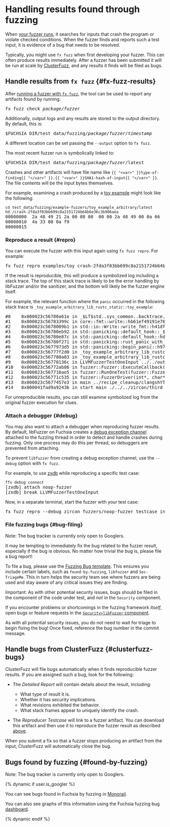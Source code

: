 # Handling results found through fuzzing

When [your fuzzer runs](run-a-fuzzer.md), it searches for inputs that crash the program or violate
checked conditions. When the fuzzer finds and reports such a test input, it is evidence of a bug
that needs to be resolved.

Typically, you might use `fx fuzz` when first developing your fuzzer. This can often produce results
immediately. After a fuzzer has been submitted it will be run at scale by
[ClusterFuzz][clusterfuzz], and any results it finds will be filed as bugs.

## Handle results from `fx fuzz` {#fx-fuzz-results}

After [running a fuzzer with `fx fuzz`](run-a-fuzzer.md#run-on-device), the tool can be used to
report any artifacts found by running:

<pre class="devsite-terminal">
fx fuzz check <var>package</var>/<var>fuzzer</var>
</pre>

Additionally, output logs and any results are stored to the output directory. By default, this is:

<pre>
$FUCHSIA_DIR/test_data/fuzzing/<var>package</var>/<var>fuzzer</var>/<var>timestamp</var>
</pre>

A different location can be set passing the `--output` option to `fx fuzz`.

The most recent fuzzer run is symbolically linked to:

<pre>
$FUCHSIA_DIR/test_data/fuzzing/<var>package</var>/<var>fuzzer</var>/latest
</pre>

Crashes and other artifacts will have file name like
`{{ "<var>" }}type-of-finding{{ "</var>" }}.{{ "<var>" }}SHA1-hash-of-input{{ "</var>" }}`. The file
contents will be the input bytes themselves.

For example, examining a crash produced by a [toy example][toy-example] might look like the
following:

<pre class="prettyprint devsite-disable-click-to-copy">
<code class="devsite-terminal">cd test_data/fuzzing/example-fuzzers/toy_example_arbitrary/latest</code>
<code class="devsite-terminal">hd /crash-2fda3f03bb699c8a2151724b64b6e36c3b986aea</code>
00000000  2a 48 49 21 2a 00 08 00  00 00 2a 48 49 00 0a 66  |*HI!*.....*HI..f|
00000010  4a 33 00 0a f9                                    |J3...|
00000015
</pre>

### Reproduce a result {#repro}

You can execute the fuzzer with this input again using `fx fuzz repro`. For example:

<pre class="devsite-terminal devsite-disable-click-to-copy">
fx fuzz repro examples/toy crash-2fda3f03bb699c8a2151724b64b6e36c3b986aea
</pre>

If the result is reproducible, this will produce a symbolized log including a stack trace. The top
of this stack trace is likely to be the error handling by libFuzzer and/or the sanitizer, and the
bottom will likely be the fuzzer engine itself.

For example, the relevant function where the `panic` occurred in the following stack trace is
`_toy_example_arbitrary_lib_rustc_static::toy_example`:

<pre class="prettyprint devsite-disable-click-to-copy">
#0    0x000023c56780a61e in _$LT$std..sys_common..backtrace.._print..DisplayBacktrace$u20$as$u20$core..fmt..Display$GT$::fmt::h510ae2e0fe71c88c <>+0x19161e
#1    0x000023c56783399c in core::fmt::write::hb61ef49191e76a74 <>+0x1ba99c
#2    0x000023c5678009b1 in std::io::Write::write_fmt::h41df81fb2b8460af <>+0x1879b1
#3    0x000023c56780eb92 in std::panicking::default_hook::_$u7b$$u7b$closure$u7d$$u7d$::h4e9a8e3c4f33b3f4 <>+0x195b92
#4    0x000023c56780e87c in std::panicking::default_hook::hd85edcd963c04eae <>+0x19587c
#5    0x000023c56780f271 in std::panicking::rust_panic_with_hook::h8960558cc7e69505 <>+0x196271
#6    0x000023c5677973d5 in std::panicking::begin_panic::h97c6d4cd722282c5 /b/s/w/ir/k/rust/src/libstd/panicking.rs:397 <>+0x11e3d5
#7    0x000023c56777f2d0 in _toy_example_arbitrary_lib_rustc_static::toy_example::h573322211ba71c22 ../../out/default/../../examples/fuzzers/rust/src/lib.rs:22 <>+0x1062d0
#8    0x000023c567780a03 in _toy_example_arbitrary_lib_rustc_static::_::toy_example_arbitrary::hc02c288d17b25ac2 ../../out/default/../../examples/fuzzers/rust/src/lib.rs:35 <>+0x107a03
#9    0x000023c56778136c in LLVMFuzzerTestOneInput ../../out/default/../../examples/fuzzers/rust/src/lib.rs:33 <>+0x10836c
#10   0x000023c56772ab86 in fuzzer::Fuzzer::ExecuteCallback(unsigned char const*, unsigned long) <>+0xb1b86
#11   0x000023c567716ae5 in fuzzer::RunOneTest(fuzzer::Fuzzer*, char const*, unsigned long) ../recipe_cleanup/clangshYTOG/llvm_build_dir/tools/clang/stage2-bins/runtimes/runtimes-x86_64-unknown-fuchsia-bins/compiler-rt/lib/fuzzer/FuzzerDriver.cpp:296 <>+0x9dae5
#12   0x000023c56771c535 in fuzzer::FuzzerDriver(int*, char***, int (*)(unsigned char const*, unsigned long)) <>+0xa3535
#13   0x000023c5677457e3 in main ../recipe_cleanup/clangshYTOG/llvm_build_dir/tools/clang/stage2-bins/runtimes/runtimes-x86_64-unknown-fuchsia-bins/compiler-rt/lib/fuzzer/FuzzerMain.cpp:19 <>+0xcc7e3
#14   0x000041fad9a9243b in start_main ./../../zircon/third_party/ulib/musl/src/env/__libc_start_main.c:112 <libc.so>+0x9343b
</pre>

For unreproducible results, you can still examine symbolized log from the original fuzzer execution
for clues.

### Attach a debugger {#debug}

You may also want to attach a debugger when reproducing fuzzer results. By default, libFuzzer on
Fuchsia creates a [debug exception channel][exception-channel] attached to the fuzzing thread in
order to detect and handle crashes during fuzzing. Only one process may do this per thread, so
debuggers are prevented from attaching.

To prevent `libfuzzer` from creating a debug exception channel, use the `--debug` option with
`fx fuzz`.

For example, to use [zxdb] while reproducing a specific test case:

<pre class="prettyprint devsite-disable-click-to-copy">
<code class="devsite-terminal">ffx debug connect</code>
[zxdb] attach noop-fuzzer
[zxdb] break LLVMFuzzerTestOneInput
</pre>

Now, in a separate terminal, start the fuzzer with your test case:

<pre class="devsite-terminal">
fx fuzz repro --debug zircon_fuzzers/noop-fuzzer testcase_input_file
</pre>

### File fuzzing bugs {#bug-filing}

Note: The bug tracker is currently only open to Googlers.

It may be tempting to immediately fix the bug related to the fuzzer result, especially if the bug is
obvious. No matter how trivial the bug is, please file a bug report!

To file a bug, please use the [Fuzzing Bug template][fuzzing-bug-template]. This ensures you include
certain labels, such as `found-by-fuzzing`, `libfuzzer` and `Sec-TriageMe`. This in turn helps the
security team see where fuzzers are being used and stay aware of any critical issues they are
finding.

Important: As with other potential security issues, bugs should be filed in the component of the
code under test, and _not_ in the `Security` component.

If you encounter problems or shortcomings in the fuzzing framework _itself_, open bugs or
feature requests in the [`Security>libFuzzer` component][security-libfuzzer].

As with all potential security issues, you do not need to wait for triage to begin fixing the bug!
Once fixed, reference the bug number in the commit message.

## Handle bugs from ClusterFuzz {#clusterfuzz-bugs}

ClusterFuzz will file bugs automatically when it finds reproducible fuzzer results. If you are
assigned such a bug, look for the following:

 * The _Detailed Report_ will contain details about the result, including:

   * What type of result it is.
   * Whether it has security implications.
   * What revisions exhibited the behavior.
   * What stack frames appear to uniquely identify the crash.

 * The _Reproducer Testcase_ will link to a fuzzer artifact. You can download this artifact and then
   use it to reproduce the fuzzer result as described [above](#repro).

When you submit a fix so that a fuzzer stops producing an artifact from the input, ClusterFuzz will
automatically close the bug.

## Bugs found by fuzzing {#found-by-fuzzing}

Note: The bug tracker is currently only open to Googlers.

{% dynamic if user.is_googler %}

You can see bugs found in Fuchsia by fuzzing in [Monorail].

You can also see graphs of this information using the Fuchsia fuzzing bug [dashboard].

{% dynamic endif %}

[clusterfuzz]: https://google.github.io/clusterfuzz/
[dashboard]: https://goto.google.com/fuchsia-fuzzing-bugs
[exception-channel]: /concepts/kernel/exceptions.md
[fuzzing-bug-template]: https://bugs.fuchsia.dev/p/fuchsia/issues/entry?template=Fuzzing+Bug
[monorail]: https://goto.google.com/fuchsia-found-by-fuzzing
[security-libfuzzer]: https://bugs.fuchsia.dev/p/fuchsia/issues/list?q=component%3ASecurity%3Elibfuzzer&can=2
[toy-example]: /examples/fuzzers/rust/src/lib.rs
[zxdb]: /development/debugger
